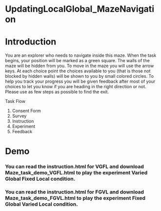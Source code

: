 # UpdatingLocalGlobal_MazeNavigation

# Introduction
You are an explorer who needs to navigate inside this maze. When the task begins, your position will be marked as a green square. The walls of the maze will be hidden from you. To move in the maze you will use the arrow keys. At each choice point the choices available to you (that is those not blocked by hidden walls) will be shown to you by small colored circles. To help you track your progress you will be given feedback after most of your choices to let you know if you are heading in the right direction or not. Please use as few steps as possible to find the exit.

Task Flow
1. Consent Form
2. Survey
3. Instruction
4. Experiment
5. Feedback
# Demo

### You can read the instruction.html for VGFL and download Maze_task_demo_VGFL.html to play the experiment Varied Global Fixed Local condition.
### You can read the instruction.html for FGVL and download Maze_task_demo_FGVL.html to play the experiment Fixed Global Varied Local condition.

